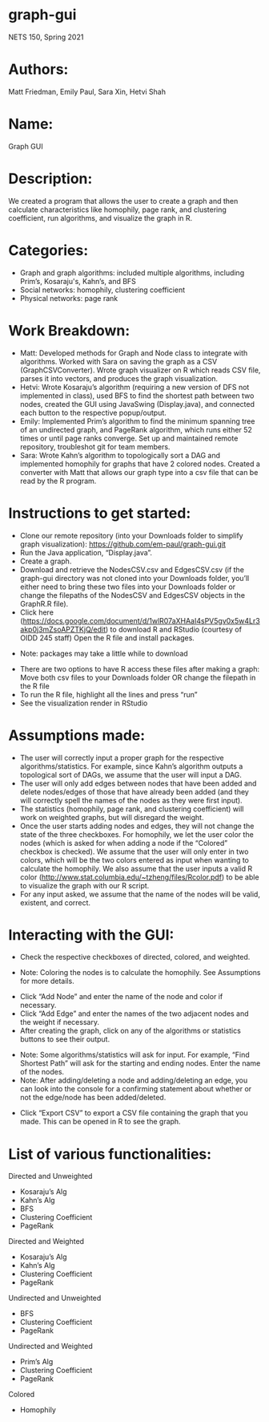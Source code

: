 # graph-gui
NETS 150, Spring 2021

# Authors: 
Matt Friedman, Emily Paul, Sara Xin, Hetvi Shah

# Name: 
Graph GUI

# Description: 
We created a program that allows the user to create a graph and then calculate characteristics like homophily, page rank, and clustering coefficient, run algorithms, and visualize the graph in R. 

# Categories: 
- Graph and graph algorithms: included multiple algorithms, including Prim’s, Kosaraju's, Kahn’s, and BFS
- Social networks: homophily, clustering coefficient
- Physical networks: page rank

# Work Breakdown:
- Matt: Developed methods for Graph and Node class to integrate with algorithms. Worked with Sara on saving the graph as a CSV (GraphCSVConverter). Wrote graph visualizer on R which reads CSV file, parses it into vectors, and produces the graph visualization.
- Hetvi: Wrote Kosaraju’s algorithm (requiring a new version of DFS not implemented in class), used BFS to find the shortest path between two nodes, created the GUI using JavaSwing (Display.java), and connected each button to the respective popup/output.
- Emily: Implemented Prim’s algorithm to find the minimum spanning tree of an undirected graph, and PageRank algorithm, which runs either 52 times or until page ranks converge. Set up and maintained remote repository, troubleshot git for team members.
- Sara: Wrote Kahn’s algorithm to topologically sort a DAG and implemented homophily for graphs that have 2 colored nodes. Created a converter with Matt that allows our graph type into a csv file that can be read by the R program. 

# Instructions to get started: 
- Clone our remote repository (into your Downloads folder to simplify graph visualization):
	https://github.com/em-paul/graph-gui.git
- Run the Java application, “Display.java”.
- Create a graph.
- Download and retrieve the NodesCSV.csv and EdgesCSV.csv (if the graph-gui directory was not cloned into your Downloads folder, you’ll either need to bring these two files into your Downloads folder or change the filepaths of the NodesCSV and EdgesCSV objects in the GraphR.R file).
- Click here (https://docs.google.com/document/d/1wlR07aXHAaI4sPV5gv0x5w4Lr3akp0j3mZsoAPZTKjQ/edit) to download R and RStudio (courtesy of OIDD 245 staff)
Open the R file and install packages.
* Note: packages may take a little while to download
- There are two options to have R access these files after making a graph: Move both csv files to your Downloads folder OR change the filepath in the R file
- To run the R file, highlight all the lines and press “run”
- See the visualization render in RStudio

# Assumptions made:
- The user will correctly input a proper graph for the respective algorithms/statistics. For example, since Kahn’s algorithm outputs a topological sort of DAGs, we assume that the user will input a DAG.
- The user will only add edges between nodes that have been added and delete nodes/edges of those that have already been added (and they will correctly spell the names of the nodes as they were first input).
- The statistics (homophily, page rank, and clustering coefficient) will work on weighted graphs, but will disregard the weight. 
- Once the user starts adding nodes and edges, they will not change the state of the three checkboxes. 
For homophily, we let the user color the nodes (which is asked for when adding a node if the “Colored” checkbox is checked). We assume that the user will only enter in two colors, which will be the two colors entered as input when wanting to calculate the homophily. We also assume that the user inputs a valid R color (http://www.stat.columbia.edu/~tzheng/files/Rcolor.pdf) to be able to visualize the graph with our R script.
- For any input asked, we assume that the name of the nodes will be valid, existent, and correct.

# Interacting with the GUI:
- Check the respective checkboxes of directed, colored, and weighted.
* Note: Coloring the nodes is to calculate the homophily. See Assumptions for more details.
- Click “Add Node” and enter the name of the node and color if necessary. 
- Click “Add Edge” and enter the names of the two adjacent nodes and the weight if necessary.
- After creating the graph, click on any of the algorithms or statistics buttons to see their output. 
* Note: Some algorithms/statistics will ask for input. For example, “Find Shortest Path” will ask for the starting and ending nodes. Enter the name of the nodes.
* Note: After adding/deleting a node and adding/deleting an edge, you can look into the console for a confirming statement about whether or not the edge/node has been added/deleted.
- Click “Export CSV” to export a CSV file containing the graph that you made. This can be opened in R to see the graph.

# List of various functionalities:

Directed and Unweighted
- Kosaraju’s Alg
- Kahn’s Alg
- BFS
- Clustering Coefficient
- PageRank

Directed and Weighted
- Kosaraju’s Alg
- Kahn’s Alg
- Clustering Coefficient
- PageRank

Undirected and Unweighted
- BFS
- Clustering Coefficient
- PageRank

Undirected and Weighted
- Prim’s Alg
- Clustering Coefficient
- PageRank

Colored
- Homophily
